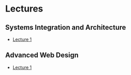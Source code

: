 # Lectures
## Systems Integration and Architecture
- [Lecture 1](sap1/1.md)
## Advanced Web Design
- [Lecture 1](adveanced-web-design/1.md)
